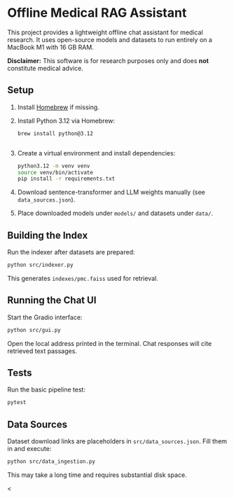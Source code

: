 # Offline Medical RAG Assistant





This project provides a lightweight offline chat assistant for medical research. It uses open-source models and datasets to run entirely on a MacBook M1 with 16 GB RAM.





**Disclaimer:** This software is for research purposes only and does **not** constitute medical advice.

## Setup
1. Install [Homebrew](https://brew.sh/) if missing.




2. Install Python 3.12 via Homebrew:
   ```bash
   brew install python@3.12



   ```
3. Create a virtual environment and install dependencies:
   ```bash
   python3.12 -m venv venv
   source venv/bin/activate
   pip install -r requirements.txt
   ```



4. Download sentence-transformer and LLM weights manually (see `data_sources.json`).
5. Place downloaded models under `models/` and datasets under `data/`.

## Building the Index
Run the indexer after datasets are prepared:
```bash
python src/indexer.py
```
This generates `indexes/pmc.faiss` used for retrieval.

## Running the Chat UI
Start the Gradio interface:
```bash
python src/gui.py
```
Open the local address printed in the terminal. Chat responses will cite retrieved text passages.

## Tests
Run the basic pipeline test:

```bash
pytest
```


## Data Sources
Dataset download links are placeholders in `src/data_sources.json`. Fill them in and execute:
```bash
python src/data_ingestion.py
```
This may take a long time and requires substantial disk space.



<




